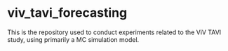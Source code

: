 # viv_tavi_forecasting
This is the repository used to conduct experiments related to the ViV TAVI study, using primarily a MC simulation model.
